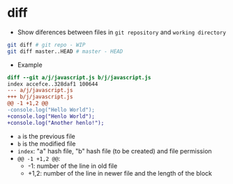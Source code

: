 # diff

- Show diferences between files in `git repository` and `working directory`

```sh
git diff # git repo - WIP
git diff master..HEAD # master - HEAD
```

- Example

```diff
diff --git a/j/javascript.js b/j/javascript.js
index accefce..328daf1 100644
--- a/j/javascript.js
+++ b/j/javascript.js
@@ -1 +1,2 @@
-console.log("Hello World");
+console.log("Henlo World");
+console.log("Another henlo!");
```

- `a` is the previous file
- `b` is the modified file
- `index`: "a" hash file, "b" hash file (to be created) and file permission
- `@@ -1 +1,2 @@`:
  - -1: number of the line in old file
  - +1,2: number of the line in newer file and the length of the block
